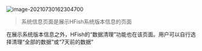 ![image-20210730162304700](http://img.threatbook.cn/hfish/20210730162306.png)

> 系统信息页面是展示HFish系统版本信息的页面

在展示系统版本信息之外，HFish的“数据清理”功能也在该页面。用户可以自行选择清理“全部的数据”或“7天前的数据”
